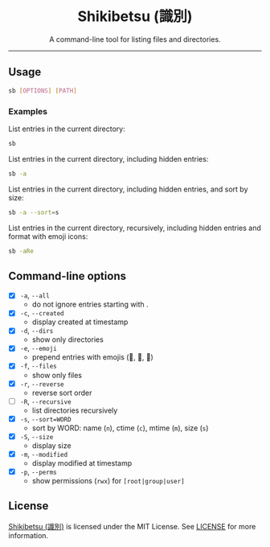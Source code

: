 <div align="center">

# Shikibetsu (識別)

A command-line tool for listing files and directories.

</div>

---

## Usage

```bash
sb [OPTIONS] [PATH]
```

### Examples

List entries in the current directory:

```bash
sb
```

List entries in the current directory, including hidden entries:

```bash
sb -a
```

List entries in the current directory, including hidden entries, and sort by size:

```bash
sb -a --sort=s
```

List entries in the current directory, recursively, including hidden entries and format with emoji icons:

```bash
sb -aRe
```

## Command-line options

- [x] `-a`, `--all` 
    - do not ignore entries starting with .
- [x] `-c`, `--created`
    - display created at timestamp
- [x] `-d`, `--dirs`
    - show only directories 
- [x] `-e`, `--emoji`
    - prepend entries with emojis (📄, 📁, 🔗)
- [x] `-f`, `--files`
    - show only files
- [x] `-r`, `--reverse`
    - reverse sort order
- [ ] `-R`, `--recursive`
    - list directories recursively
- [x] `-s`, `--sort=WORD`
    - sort by WORD: name (`n`), ctime (`c`), mtime (`m`), size (`s`)
- [X] `-S`, `--size`
    - display size
- [x] `-m`, `--modified`
    - display modified at timestamp
- [x] `-p`, `--perms`
    - show permissions (`rwx`) for `[root|group|user]`


## License

[Shikibetsu (識別)](#shikibetsu-%E8%AD%98%E5%88%A5) is licensed under the MIT License. See [LICENSE](LICENSE) for more information.